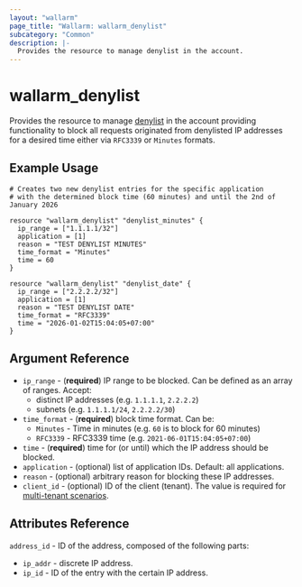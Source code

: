 ```yaml
---
layout: "wallarm"
page_title: "Wallarm: wallarm_denylist"
subcategory: "Common"
description: |-
  Provides the resource to manage denylist in the account.
---
```


# wallarm_denylist

Provides the resource to manage [denylist][1] in the account providing functionality to block all requests originated from denylisted IP addresses for a desired time either via `RFC3339` or `Minutes` formats.

## Example Usage

```hcl
# Creates two new denylist entries for the specific application
# with the determined block time (60 minutes) and until the 2nd of January 2026

resource "wallarm_denylist" "denylist_minutes" {
  ip_range = ["1.1.1.1/32"]
  application = [1]
  reason = "TEST DENYLIST MINUTES"
  time_format = "Minutes"
  time = 60
}

resource "wallarm_denylist" "denylist_date" {
  ip_range = ["2.2.2.2/32"]
  application = [1]
  reason = "TEST DENYLIST DATE"
  time_format = "RFC3339"
  time = "2026-01-02T15:04:05+07:00"
}
```

## Argument Reference

* `ip_range` - (**required**) IP range to be blocked. Can be defined as an array of ranges. Accept:
  - distinct IP addresses (e.g. `1.1.1.1`, `2.2.2.2`)
  - subnets (e.g. `1.1.1.1/24`, `2.2.2.2/30`)
* `time_format` - (**required**) block time format.
  Can be:
  - `Minutes` - Time in minutes (e.g. `60` is to block for 60 minutes)
  - `RFC3339` - RFC3339 time (e.g. `2021-06-01T15:04:05+07:00`)
* `time` - (**required**) time for (or until) which the IP address should be blocked.
* `application` - (optional) list of application IDs. 
  Default: all applications.
* `reason` - (optional) arbitrary reason for blocking these IP addresses.
* `client_id` - (optional) ID of the client (tenant). The value is required for [multi-tenant scenarios][2].

## Attributes Reference

`address_id` - ID of the address, composed of the following parts:

- `ip_addr` - discrete IP address.
- `ip_id` - ID of the entry with the certain IP address.

[1]: https://docs.wallarm.com/user-guides/ip-lists/denylist/
[2]: https://docs.wallarm.com/installation/multi-tenant/overview/
